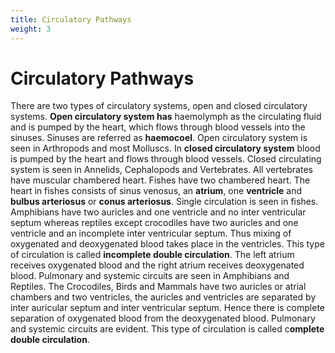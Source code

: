 ```yaml
---
title: Circulatory Pathways
weight: 3
---
```


# Circulatory Pathways
There are two types of circulatory systems, open and closed circulatory systems. **Open circulatory system has** haemolymph as the circulating fluid and is pumped by the heart, which flows through blood vessels into the sinuses. Sinuses are referred as **haemocoel**. Open circulatory system is seen in Arthropods and most Molluscs. In **closed circulatory system** blood is pumped by the heart and flows through blood vessels. Closed circulating system is seen in Annelids, Cephalopods and Vertebrates. All vertebrates have muscular chambered heart. Fishes have two chambered heart. The heart in fishes consists of sinus venosus, an **atrium**, one **ventricle** and **bulbus arteriosus** or **conus arteriosus**. Single circulation is seen in fishes. Amphibians have two auricles and one ventricle and no inter ventricular septum whereas reptiles except crocodiles have two auricles and one ventricle and an incomplete inter ventricular septum. Thus mixing of oxygenated and deoxygenated blood takes place in the ventricles. This type of circulation is called **incomplete double circulation**. The left atrium receives oxygenated blood and the right atrium receives deoxygenated blood. Pulmonary and systemic circuits are seen in Amphibians and Reptiles. The Crocodiles, Birds and Mammals have two auricles or atrial chambers and two ventricles, the auricles and ventricles are separated by inter auricular septum and inter ventricular septum. Hence there is complete separation of oxygenated blood from the deoxygenated blood. Pulmonary and systemic circuits are evident. This type of circulation is called c**omplete double circulation**.
